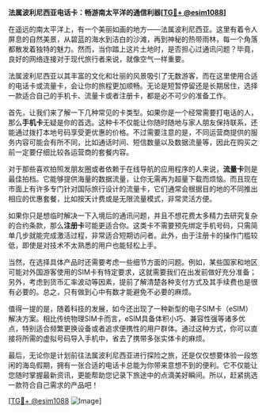 **法属波利尼西亚电话卡：畅游南太平洋的通信利器[[TG💪+ @esim1088](https://t.me/s/esim1088)]**

在遥远的南太平洋上，有一个美丽如画的地方——法属波利尼西亚。这里有着令人屏息的自然美景，从碧蓝的海水到洁白的沙滩，再到神秘的热带雨林，每一个角落都散发着独特的魅力。然而，当你踏上这片土地时，是否担心过通讯问题？毕竟，良好的网络连接对于现代旅行者来说，就像空气一样重要。

法属波利尼西亚以其丰富的文化和壮丽的风景吸引了无数游客，而在这里使用合适的电话卡或流量卡，会让你的旅程更加顺畅。无论是短暂停留还是长期居住，选择一款适合自己的手机卡、流量卡或者注册卡，都是必不可少的准备工作。

首先，让我们来了解一下几种常见的卡类型。如果你是一个经常需要打电话的人，那么**手机卡**无疑是你的首选。这种卡不仅能让你随时随地与家人朋友保持联系，还能通过拨打本地号码享受更优惠的价格。不过需要注意的是，不同运营商提供的服务内容可能会有所不同，比如通话时间、短信数量以及数据流量等，因此在购买之前一定要仔细比较各运营商的套餐内容。

对于那些喜欢拍照发朋友圈或者依赖于在线导航的应用程序的人来说，**流量卡**则是最佳拍档。它能够提供海量的数据流量，让你无需再为超量下载而烦恼。而且现在市面上有许多专门针对国际旅行设计的流量卡，它们通常会根据目的地的不同推出相应的优惠套餐，比如按天计费或是无限流量模式，非常灵活方便。

如果你只是想临时解决一下入境后的通讯问题，并且不想花费太多精力去研究复杂的合约条款，那么**注册卡**可能更适合你。这类卡不需要预先绑定手机号码，只需简单几步就能完成激活过程，非常适合短期访问者。此外，由于注册卡的操作门槛较低，即使是对技术不太熟悉的用户也能轻松上手。

当然，在选择具体产品时还需要考虑一些细节方面的问题。例如，某些国家和地区可能对外国游客使用的SIM卡有特定要求，这就需要我们在出发前做好充分准备；另外，考虑到货币汇率波动等因素，提前了解清楚各种支付方式及其手续费也是很有必要的。总之，只有做到心中有数才能避免不必要的麻烦。

值得一提的是，随着科技的发展，如今还出现了一种新型的电子SIM卡（eSIM）解决方案。相比传统物理SIM卡而言，eSIM具备体积小巧、兼容性强等诸多优点，特别适合频繁更换设备或者追求便携性的用户群体。通过这种方式，你可以直接将所需的虚拟号码导入手机中，省去了携带多张实体卡的麻烦。

最后，无论你是计划前往法属波利尼西亚进行探险之旅，还是仅仅想要体验一段悠闲的海岛假期，拥有一张合适的电话卡总能为你带来意想不到的便利。它不仅能让您随时掌握最新资讯，更能帮助您记录下旅途中的点滴美好瞬间。所以，赶紧挑选一款符合自己需求的产品吧！

[[TG💪+ @esim1088](https://t.me/s/esim1088) ![Image](https://i.postimg.cc/4NQfJmqS/Snipaste-2025-05-13-00-14-12.png)]